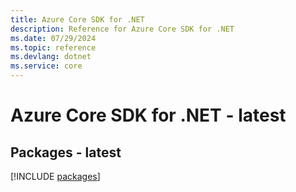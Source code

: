 ```yaml
---
title: Azure Core SDK for .NET
description: Reference for Azure Core SDK for .NET
ms.date: 07/29/2024
ms.topic: reference
ms.devlang: dotnet
ms.service: core
---
```

# Azure Core SDK for .NET - latest
## Packages - latest
[!INCLUDE [packages](core-index.md)]